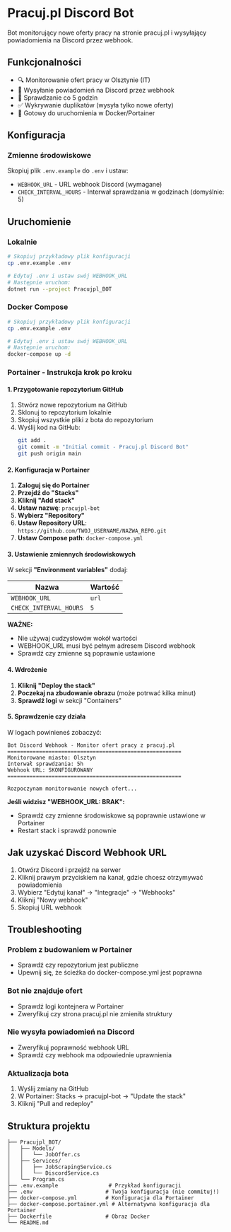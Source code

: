 ﻿# Pracuj.pl Discord Bot

Bot monitorujący nowe oferty pracy na stronie pracuj.pl i wysyłający powiadomienia na Discord przez webhook.

## Funkcjonalności

- 🔍 Monitorowanie ofert pracy w Olsztynie (IT)
- 📨 Wysyłanie powiadomień na Discord przez webhook
- 🔄 Sprawdzanie co 5 godzin
- ✅ Wykrywanie duplikatów (wysyła tylko nowe oferty)
- 🐳 Gotowy do uruchomienia w Docker/Portainer

## Konfiguracja

### Zmienne środowiskowe

Skopiuj plik `.env.example` do `.env` i ustaw:

- `WEBHOOK_URL` - URL webhook Discord (wymagane)
- `CHECK_INTERVAL_HOURS` - Interwał sprawdzania w godzinach (domyślnie: 5)

## Uruchomienie

### Lokalnie

```bash
# Skopiuj przykładowy plik konfiguracji
cp .env.example .env

# Edytuj .env i ustaw swój WEBHOOK_URL
# Następnie uruchom:
dotnet run --project Pracujpl_BOT
```

### Docker Compose

```bash
# Skopiuj przykładowy plik konfiguracji
cp .env.example .env

# Edytuj .env i ustaw swój WEBHOOK_URL
# Następnie uruchom:
docker-compose up -d
```

### Portainer - Instrukcja krok po kroku

#### 1. Przygotowanie repozytorium GitHub

1. Stwórz nowe repozytorium na GitHub
2. Sklonuj to repozytorium lokalnie
3. Skopiuj wszystkie pliki z bota do repozytorium
4. Wyślij kod na GitHub:
   ```bash
   git add .
   git commit -m "Initial commit - Pracuj.pl Discord Bot"
   git push origin main
   ```

#### 2. Konfiguracja w Portainer

1. **Zaloguj się do Portainer**
2. **Przejdź do "Stacks"**
3. **Kliknij "Add stack"**
4. **Ustaw nazwę**: `pracujpl-bot`
5. **Wybierz "Repository"**
6. **Ustaw Repository URL**: `https://github.com/TWOJ_USERNAME/NAZWA_REPO.git`
7. **Ustaw Compose path**: `docker-compose.yml`

#### 3. Ustawienie zmiennych środowiskowych

W sekcji **"Environment variables"** dodaj:

| Nazwa | Wartość |
|-------|---------|
| `WEBHOOK_URL` | `url` |
| `CHECK_INTERVAL_HOURS` | `5` |

**WAŻNE:**
- Nie używaj cudzysłowów wokół wartości
- WEBHOOK_URL musi być pełnym adresem Discord webhook
- Sprawdź czy zmienne są poprawnie ustawione

#### 4. Wdrożenie

1. **Kliknij "Deploy the stack"**
2. **Poczekaj na zbudowanie obrazu** (może potrwać kilka minut)
3. **Sprawdź logi** w sekcji "Containers"

#### 5. Sprawdzenie czy działa

W logach powinieneś zobaczyć:
```
Bot Discord Webhook - Monitor ofert pracy z pracuj.pl
=======================================================
Monitorowane miasto: Olsztyn
Interwał sprawdzania: 5h
Webhook URL: SKONFIGUROWANY
=======================================================

Rozpoczynam monitorowanie nowych ofert...
```

**Jeśli widzisz "WEBHOOK_URL: BRAK":**
- Sprawdź czy zmienne środowiskowe są poprawnie ustawione w Portainer
- Restart stack i sprawdź ponownie

## Jak uzyskać Discord Webhook URL

1. Otwórz Discord i przejdź na serwer
2. Kliknij prawym przyciskiem na kanał, gdzie chcesz otrzymywać powiadomienia
3. Wybierz "Edytuj kanał" → "Integracje" → "Webhooks"
4. Kliknij "Nowy webhook"
5. Skopiuj URL webhook

## Troubleshooting

### Problem z budowaniem w Portainer
- Sprawdź czy repozytorium jest publiczne
- Upewnij się, że ścieżka do docker-compose.yml jest poprawna

### Bot nie znajduje ofert
- Sprawdź logi kontejnera w Portainer
- Zweryfikuj czy strona pracuj.pl nie zmieniła struktury

### Nie wysyła powiadomień na Discord
- Zweryfikuj poprawność webhook URL
- Sprawdź czy webhook ma odpowiednie uprawnienia

### Aktualizacja bota
1. Wyślij zmiany na GitHub
2. W Portainer: Stacks → pracujpl-bot → "Update the stack"
3. Kliknij "Pull and redeploy"

## Struktura projektu

```
├── Pracujpl_BOT/
│   ├── Models/
│   │   └── JobOffer.cs
│   ├── Services/
│   │   ├── JobScrapingService.cs
│   │   └── DiscordService.cs
│   └── Program.cs
├── .env.example                # Przykład konfiguracji
├── .env                       # Twoja konfiguracja (nie commituj!)
├── docker-compose.yml         # Konfiguracja dla Portainer
├── docker-compose.portainer.yml # Alternatywna konfiguracja dla Portainer
├── Dockerfile                 # Obraz Docker
└── README.md
```
